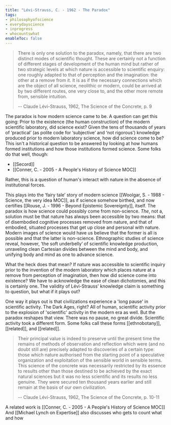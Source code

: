 ```yaml
---
title: "Lévi-Strauss, C. - 1962 - The Paradox"
tags:
- philosophyofscience
- everydayscience
- inprogress
- whocountswhat
enableToc: false
---
```


> There is only one solution to the paradox, namely, that there are two distinct modes of scientific thought. These are certainly not a function of different stages of development of the human mind but rather of two strategic levels at which nature is accessible to scientific enquiry: one roughly adapted to that of perception and the imagination: the other at a remove from it. It is as if the necessary connections which are the object of all science, neolithic or modern, could be arrived at by two different routes, one very close to, and the other more remote from, sensible intuition.
> 
> -- Claude Lévi-Strauss, 1962, The Science of the Concrete, p. 9

The paradox is how modern science came to be. A question can get this going: Prior to the existence (the human construction) of the modern scientific laboratory, did science exist? Given the tens of thousands of years of ‘practical’ (as polite code for ‘subjective’ and ‘not rigorous’) knowledge produced prior to modern laboratory science, how did science come to be? This isn't a historical question to be answered by looking at how humans formed institutions and how those institutions formed science. Some folks do that well, though: 
- [[Secord]]
- [[Conner, C. - 2005 - A People's History of Science MOC]]

Rather, this is a question of human's interact with nature in the absence of institutional forces. 

This plays into the ‘fairy tale’ story of modern science [[Woolgar, S. - 1988 - Science, the very idea MOC]], as if science somehow birthed, and now certifies [[Rouse, J. - 1996 - Beyond Epistemic Sovereignty]], itself. The paradox is how science could possibly come from non-science. *The*, not a, solution must be that nature has always been accessible by two means: that of disembodied cognitive processes removed from nature, and that of embodied, situated processes that get up close and personal with nature. Modern images of science would have us believe that the former is all is possible and that the latter is non-science. Ethnographic studies of science reveal, however, ‘the soft underbelly’ of scientific knowledge production, unraveling clean Cartesian divides between the mind and body, and unifying body and mind as one to advance science. 

What the heck does that mean? If nature was accessible to scientific inquiry prior to the invention of the modern laboratory which places nature at a remove from perception of imagination, then how did science come into existence? We have to acknowledge the ease of clean dichotomies, and this is certainly one. The validity of Lévi-Strauss' knowledge claim is something to question, but what if it plays out? 

One way it plays out is that civilizations experience a 'long pause' in scientific activity. The Dark Ages, right? All of human, scientific activity prior to the explosion of 'scientific' activity in the modern era as well. But the paradox reshapes that view. There was no pause, no great divide. Scientific activity took a different form. Some folks call these forms [[ethnobotany]], [[related]], and [[related]]. 

> Their principal value is indeed to preserve until the present time the remains of methods of observation and reflection which were (and no doubt still are) precisely adapted to discoveries of a certain type: those which nature authorised from the starting point of a speculative organization and exploitation of the sensible world in sensible terms. This science of the concrete was necessarily restricted by its essence to results other than those destined to be achieved by the exact natural sciences but it was no less scientific and its results no less genuine. They were secured ten thousand years earlier and still remain at the basis of our own civilization. 
> 
> -- Claude Lévi-Strauss, 1962, The Science of the Concrete, p. 10-11


A related work is [[Conner, C. - 2005 - A People's History of Science MOC]]
And [[Michael Lynch on Expertise]] also discusses who gets to count what and how

